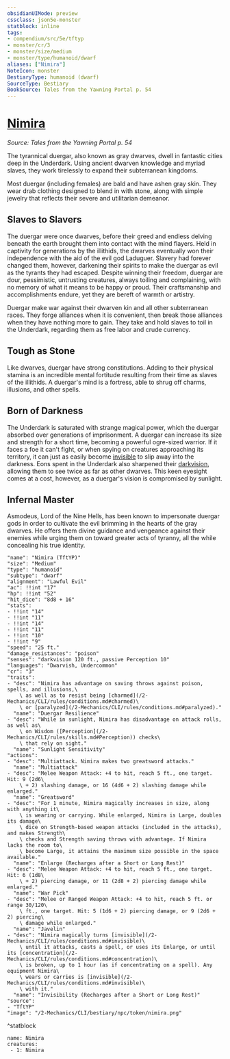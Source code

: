 ```yaml
---
obsidianUIMode: preview
cssclass: json5e-monster
statblock: inline
tags:
- compendium/src/5e/tftyp
- monster/cr/3
- monster/size/medium
- monster/type/humanoid/dwarf
aliases: ["Nimira"]
NoteIcon: monster
BestiaryType: humanoid (dwarf)
SourceType: Bestiary
BookSource: Tales from the Yawning Portal p. 54
---
```

# [Nimira](2-Mechanics/CLI/bestiary/npc/nimira-tftyp.md)
*Source: Tales from the Yawning Portal p. 54*  

The tyrannical duergar, also known as gray dwarves, dwell in fantastic cities deep in the Underdark. Using ancient dwarven knowledge and myriad slaves, they work tirelessly to expand their subterranean kingdoms.

Most duergar (including females) are bald and have ashen gray skin. They wear drab clothing designed to blend in with stone, along with simple jewelry that reflects their severe and utilitarian demeanor.

## Slaves to Slavers

The duergar were once dwarves, before their greed and endless delving beneath the earth brought them into contact with the mind flayers. Held in captivity for generations by the illithids, the dwarves eventually won their independence with the aid of the evil god Laduguer. Slavery had forever changed them, however, darkening their spirits to make the duergar as evil as the tyrants they had escaped. Despite winning their freedom, duergar are dour, pessimistic, untrusting creatures, always toiling and complaining, with no memory of what it means to be happy or proud. Their craftsmanship and accomplishments endure, yet they are bereft of warmth or artistry.

Duergar make war against their dwarven kin and all other subterranean races. They forge alliances when it is convenient, then break those alliances when they have nothing more to gain. They take and hold slaves to toil in the Underdark, regarding them as free labor and crude currency.

## Tough as Stone

Like dwarves, duergar have strong constitutions. Adding to their physical stamina is an incredible mental fortitude resulting from their time as slaves of the illithids. A duergar's mind is a fortress, able to shrug off charms, illusions, and other spells.

## Born of Darkness

The Underdark is saturated with strange magical power, which the duergar absorbed over generations of imprisonment. A duergar can increase its size and strength for a short time, becoming a powerful ogre-sized warrior. If it faces a foe it can't fight, or when spying on creatures approaching its territory, it can just as easily become [invisible](/2-Mechanics/CLI/rules/conditions.md#invisible) to slip away into the darkness. Eons spent in the Underdark also sharpened their [darkvision](/2-Mechanics/CLI/rules/senses.md#darkvision), allowing them to see twice as far as other dwarves. This keen eyesight comes at a cost, however, as a duergar's vision is compromised by sunlight.

## Infernal Master

Asmodeus, Lord of the Nine Hells, has been known to impersonate duergar gods in order to cultivate the evil brimming in the hearts of the gray dwarves. He offers them divine guidance and vengeance against their enemies while urging them on toward greater acts of tyranny, all the while concealing his true identity.

```statblock
"name": "Nimira (TftYP)"
"size": "Medium"
"type": "humanoid"
"subtype": "dwarf"
"alignment": "Lawful Evil"
"ac": !!int "17"
"hp": !!int "52"
"hit_dice": "8d8 + 16"
"stats":
- !!int "14"
- !!int "11"
- !!int "14"
- !!int "11"
- !!int "10"
- !!int "9"
"speed": "25 ft."
"damage_resistances": "poison"
"senses": "darkvision 120 ft., passive Perception 10"
"languages": "Dwarvish, Undercommon"
"cr": "3"
"traits":
- "desc": "Nimira has advantage on saving throws against poison, spells, and illusions,\
    \ as well as to resist being [charmed](/2-Mechanics/CLI/rules/conditions.md#charmed)\
    \ or [paralyzed](/2-Mechanics/CLI/rules/conditions.md#paralyzed)."
  "name": "Duergar Resilience"
- "desc": "While in sunlight, Nimira has disadvantage on attack rolls, as well as\
    \ on Wisdom ([Perception](/2-Mechanics/CLI/rules/skills.md#Perception)) checks\
    \ that rely on sight."
  "name": "Sunlight Sensitivity"
"actions":
- "desc": "Multiattack. Nimira makes two greatsword attacks."
  "name": "Multiattack"
- "desc": "Melee Weapon Attack: +4 to hit, reach 5 ft., one target. Hit: 9 (2d6\
    \ + 2) slashing damage, or 16 (4d6 + 2) slashing damage while enlarged."
  "name": "Greatsword"
- "desc": "For 1 minute, Nimira magically increases in size, along with anything it\
    \ is wearing or carrying. While enlarged, Nimira is Large, doubles its damage\
    \ dice on Strength-based weapon attacks (included in the attacks), and makes Strength\
    \ checks and Strength saving throws with advantage. If Nimira lacks the room to\
    \ become Large, it attains the maximum size possible in the space available."
  "name": "Enlarge (Recharges after a Short or Long Rest)"
- "desc": "Melee Weapon Attack: +4 to hit, reach 5 ft., one target. Hit: 6 (1d8\
    \ + 2) piercing damage, or 11 (2d8 + 2) piercing damage while enlarged."
  "name": "War Pick"
- "desc": "Melee or Ranged Weapon Attack: +4 to hit, reach 5 ft. or range 30/120\
    \ ft., one target. Hit: 5 (1d6 + 2) piercing damage, or 9 (2d6 + 2) piercing\
    \ damage while enlarged."
  "name": "Javelin"
- "desc": "Nimira magically turns [invisible](/2-Mechanics/CLI/rules/conditions.md#invisible)\
    \ until it attacks, casts a spell, or uses its Enlarge, or until its [concentration](/2-Mechanics/CLI/rules/conditions.md#concentration)\
    \ is broken, up to 1 hour (as if concentrating on a spell). Any equipment Nimira\
    \ wears or carries is [invisible](/2-Mechanics/CLI/rules/conditions.md#invisible)\
    \ with it."
  "name": "Invisibility (Recharges after a Short or Long Rest)"
"source":
- "TftYP"
"image": "/2-Mechanics/CLI/bestiary/npc/token/nimira.png"
```
^statblock

```encounter-table
name: Nimira
creatures:
 - 1: Nimira
```